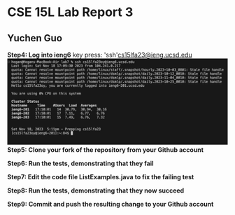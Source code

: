 # CSE 15L Lab Report 3
## Yuchen Guo

**Step4: Log into ieng6**
key press: 'ssh<space>'cs15lfa23@ieng.ucsd.edu
![Image](step4.png)
**Step5: Clone your fork of the repository from your Github account**


**Step6: Run the tests, demonstrating that they fail**


**Step7: Edit the code file ListExamples.java to fix the failing test**


**Step8: Run the tests, demonstrating that they now succeed**


**Step9: Commit and push the resulting change to your Github account**

